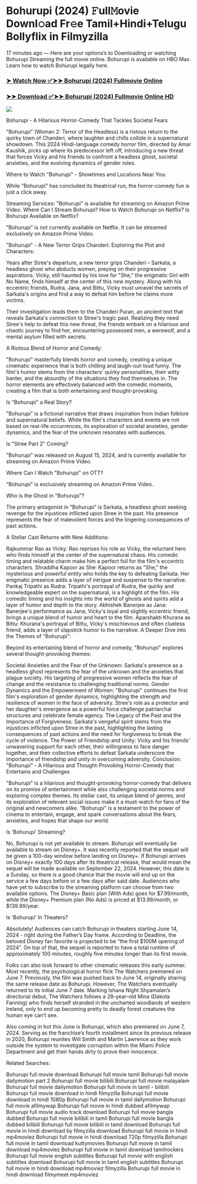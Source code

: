 # Bohurupi (2024) 𝙵ull𝙼ovie Downl𝚘ad Fr𝚎e Tamil+Hindi+Telugu Bollyflix in Filmyzilla
17 minutes ago — Here are your options’s to Downloading or watching Bohurupi Streaming the full movie online. Bohurupi is available on HBO Max. Learn how to watch Bohurupi legally here.

### [➤ Watch Now ✅➤➤ Bohurupi (2024) Fullmovie Online](https://t.co/Cs1Ri4T7I9)

### [➤➤ Download ✅➤➤ Bohurupi (2024) Fullmovie Online HD](https://t.co/aj65xnvI38)

<p dir="auto"><a href="https://t.co/Cs1Ri4T7I9" title="PLAY NOW" rel="nofollow"><img src="https://i.imgur.com/jhNGoEt.gif" style="max-width: 100%;"></a></p>


Bohurupi - A Hilarious Horror-Comedy That Tackles Societal Fears

"Bohurupi" (Woman 2: Terror of the Headless) is a riotous return to the quirky town of Chanderi, where laughter and chills collide in a supernatural showdown. This 2024 Hindi-language comedy horror film, directed by Amar Kaushik, picks up where its predecessor left off, introducing a new threat that forces Vicky and his friends to confront a headless ghost, societal anxieties, and the evolving dynamics of gender roles.

Where to Watch "Bohurupi" - Showtimes and Locations Near You:

While "Bohurupi" has concluded its theatrical run, the horror-comedy fun is just a click away.

Streaming Services: "Bohurupi" is available for streaming on Amazon Prime Video.
Where Can I Stream Bohurupi? How to Watch Bohurupi on Netflix? Is Bohurupi Available on Netflix?

"Bohurupi" is not currently available on Netflix. It can be streamed exclusively on Amazon Prime Video.

"Bohurupi" - A New Terror Grips Chanderi: Exploring the Plot and Characters:

Years after Stree's departure, a new terror grips Chanderi – Sarkata, a headless ghost who abducts women, preying on their progressive aspirations. Vicky, still haunted by his love for "She," the enigmatic Girl with No Name, finds himself at the center of this new mystery. Along with his eccentric friends, Rudra, Jana, and Bittu, Vicky must unravel the secrets of Sarkata's origins and find a way to defeat him before he claims more victims.

Their investigation leads them to the Chanderi Puran, an ancient text that reveals Sarkata's connection to Stree's tragic past. Realizing they need Stree's help to defeat this new threat, the friends embark on a hilarious and chaotic journey to find her, encountering possessed men, a werewolf, and a mental asylum filled with secrets.

A Riotous Blend of Horror and Comedy:

"Bohurupi" masterfully blends horror and comedy, creating a unique cinematic experience that is both chilling and laugh-out-loud funny. The film's humor stems from the characters' quirky personalities, their witty banter, and the absurdity of the situations they find themselves in. The horror elements are effectively balanced with the comedic moments, creating a film that is both entertaining and thought-provoking.

Is "Bohurupi" a Real Story?

"Bohurupi" is a fictional narrative that draws inspiration from Indian folklore and supernatural beliefs. While the film's characters and events are not based on real-life occurrences, its exploration of societal anxieties, gender dynamics, and the fear of the unknown resonates with audiences.

Is "Stree Part 2" Coming?

"Bohurupi" was released on August 15, 2024, and is currently available for streaming on Amazon Prime Video.

Where Can I Watch "Bohurupi" on OTT?

"Bohurupi" is exclusively streaming on Amazon Prime Video.

Who is the Ghost in "Bohurupi"?

The primary antagonist in "Bohurupi" is Sarkata, a headless ghost seeking revenge for the injustices inflicted upon Stree in the past. His presence represents the fear of malevolent forces and the lingering consequences of past actions.

A Stellar Cast Returns with New Additions:

Rajkummar Rao as Vicky: Rao reprises his role as Vicky, the reluctant hero who finds himself at the center of the supernatural chaos. His comedic timing and relatable charm make him a perfect foil for the film's eccentric characters.
Shraddha Kapoor as She: Kapoor returns as "She," the mysterious and powerful entity who holds the key to defeating Sarkata. Her enigmatic presence adds a layer of intrigue and suspense to the narrative.
Pankaj Tripathi as Rudra: Tripathi's portrayal of Rudra, the quirky and knowledgeable expert on the supernatural, is a highlight of the film. His comedic timing and his insights into the world of ghosts and spirits add a layer of humor and depth to the story.
Abhishek Banerjee as Jana: Banerjee's performance as Jana, Vicky's loyal and slightly eccentric friend, brings a unique blend of humor and heart to the film.
Aparshakti Khurana as Bittu: Khurana's portrayal of Bittu, Vicky's mischievous and often clueless friend, adds a layer of slapstick humor to the narrative.
A Deeper Dive into the Themes of "Bohurupi":

Beyond its entertaining blend of horror and comedy, "Bohurupi" explores several thought-provoking themes:

Societal Anxieties and the Fear of the Unknown: Sarkata's presence as a headless ghost represents the fear of the unknown and the anxieties that plague society. His targeting of progressive women reflects the fear of change and the resistance to challenging traditional norms.
Gender Dynamics and the Empowerment of Women: "Bohurupi" continues the first film's exploration of gender dynamics, highlighting the strength and resilience of women in the face of adversity. Stree's role as a protector and her daughter's emergence as a powerful force challenge patriarchal structures and celebrate female agency.
The Legacy of the Past and the Importance of Forgiveness: Sarkata's vengeful spirit stems from the injustices inflicted upon Stree in the past, highlighting the lasting consequences of past actions and the need for forgiveness to break the cycle of violence.
The Power of Friendship and Unity: Vicky and his friends' unwavering support for each other, their willingness to face danger together, and their collective efforts to defeat Sarkata underscore the importance of friendship and unity in overcoming adversity.
Conclusion: "Bohurupi" - A Hilarious and Thought-Provoking Horror-Comedy that Entertains and Challenges

"Bohurupi" is a hilarious and thought-provoking horror-comedy that delivers on its promise of entertainment while also challenging societal norms and exploring complex themes. Its stellar cast, its unique blend of genres, and its exploration of relevant social issues make it a must-watch for fans of the original and newcomers alike. "Bohurupi" is a testament to the power of cinema to entertain, engage, and spark conversations about the fears, anxieties, and hopes that shape our world.


Is ‘Bohurupi’ Streaming?

No, Bohurupi is not yet available to stream. Bohurupi will eventually be available to stream on Disney+. It was recently reported that the sequel will be given a 100-day window before landing on Disney+. If Bohurupi arrives on Disney+ exactly 100 days after its theatrical release, that would mean the sequel will be made available on September 22, 2024. However, this date is a Sunday, so there is a good chance that the movie will end up on the service a few days before or a few days after said date. Audiences who have yet to subscribe to the streaming platform can choose from two available options. The Disney+ Basic plan (With Ads) goes for $7.99/month, while the Disney+ Premium plan (No Ads) is priced at $13.99/month, or $139.99/year.

Is ‘Bohurupi’ In Theaters?

Absolutely! Audiences can catch Bohurupi in theaters starting June 14, 2024 - right during the Father’s Day frame. According to Deadline, the beloved Disney fan favorite is projected to be “the first $100M opening of 2024”. On top of that, the sequel is reported to have a total runtime of approximately 100 minutes, roughly five minutes longer than its first movie.

Folks can also look forward to other cinematic releases this early summer. Most recently, the psychological horror flick The Watchers premiered on June 7. Previously, the film was pushed back to June 14, originally sharing the same release date as Bohurupi. However, The Watchers eventually returned to its initial June 7 date. Marking Ishana Night Shyamalan’s directorial debut, The Watchers follows a 28-year-old Mina (Dakota Fanning) who finds herself stranded in the uncharted woodlands of western Ireland, only to end up becoming pretty to deadly forest creatures the human eye can’t see.

Also coming in hot this June is Bohurupi, which also premiered on June 7, 2024. Serving as the franchise’s fourth installment since its previous release in 2020, Bohurupi reunites Will Smith and Martin Lawrence as they work outside the system to investigate corruption within the Miami Police Department and get their hands dirty to prove their innocence.


Related Searches:

Bohurupi full movie download
Bohurupi full movie tamil
Bohurupi full movie dailymotion part 2
Bohurupi full movie bilibili
Bohurupi full movie malayalam
Bohurupi full movie dailymotion
Bohurupi full movie in tamil - bilibili
Bohurupi full movie download in hindi filmyzilla
Bohurupi full movie download in hindi 1080p
Bohurupi full movie in tamil dailymotion
Bohurupi full movie afilmywap
Bohurupi full movie in hindi dubbed afilmywap
Bohurupi full movie audio track download
Bohurupi full movie bangla dubbed
Bohurupi full movie bilibili in tamil
Bohurupi full movie bangla dubbed bilibili
Bohurupi full movie bilibili in tamil download
Bohurupi full movie in hindi download by filmyzilla
download Bohurupi full movie in hindi mp4moviez
Bohurupi full movie in hindi download 720p filmyzilla
Bohurupi full movie in tamil download kuttymovies
Bohurupi full movie in tamil download mp4moviez
Bohurupi full movie in tamil download tamilrockers
Bohurupi full movie english subtitles
Bohurupi full movie with english subtitles download
Bohurupi full movie in tamil english subtitles
Bohurupi full movie in hindi download mp4moviez filmyzilla
Bohurupi full movie in hindi download filmymeet mp4moviez
